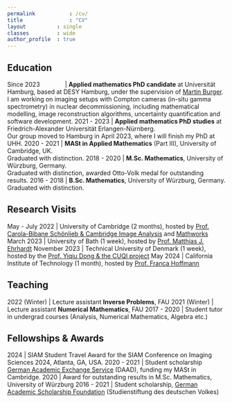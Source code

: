 ```yaml
---
permalink			: /cv/
title				: "CV"
layout 			: single
classes			: wide
author_profile	: true
---
```

## Education

Since 2023 <img width=50/> | **Applied mathematics PhD candidate** at Universität Hamburg, based at DESY Hamburg, under the supervision of [Martin Burger](https://en.www.math.fau.de/angewandte-mathematik-1/mitarbeiter/prof-dr-martin-burger/).<br>I am working on imaging setups with Compton cameras (in-situ gamma spectrometry) in nuclear decommissioning, including mathematical modelling, image reconstruction algorithms, uncertainty quantification and software development.
2021 - 2023 | **Applied mathematics PhD studies** at Friedrich-Alexander Universität Erlangen-Nürnberg.<br>Our group moved to Hamburg in April 2023, where I will finish my PhD at UHH.
2020 - 2021 | **MASt in Applied Mathematics** (Part III), University of Cambridge, UK.<br>Graduated with distinction.
2018 - 2020 | **M.Sc. Mathematics**, University of Würzburg, Germany.<br>Graduated with distinction, awarded Otto-Volk medal for outstanding results.
2016 - 2018 | **B.Sc. Mathematics**, University of Würzburg, Germany.<br>Graduated with distinction.

## Research Visits

May - July 2022 | University of Cambridge (2 months), hosted by [Prof. Carola-Bibane Schönlieb & Cambridge Image Analysis](https://www.damtp.cam.ac.uk/research/cia/cambridge-image-analysis) and [Mathworks](https://mathworks.com/)
March 2023 | University of Bath (1 week), hosted by [Prof. Matthias J. Ehrhardt](https://mehrhardt.github.io/)
November 2023 | Technical University of Denmark (1 week), hosted by the [Prof. Yiqiu Dong & the CUQI project](https://sites.dtu.dk/cuqi)
May 2024 | California Institute of Technology (1 month), hosted by [Prof. Franca Hoffmann](https://francahoffmann.wordpress.com/)

## Teaching

2022 (Winter) | Lecture assistant **Inverse Problems**, FAU
2021 (Winter) | Lecture assistant **Numerical Mathematics**, FAU
2017 - 2020 | Student tutor in undergrad courses (Analysis, Numerical Mathematics, Algebra etc.)

## Fellowships & Awards

2024 | SIAM Student Travel Award for the SIAM Conference on Imaging Sciences 2024, Atlanta, GA, USA.
2020 - 2021 | Student scholarship [German Academic Exchange Service](https://www.daad.org/en) (DAAD), funding my MASt in Cambridge.
2020 | Award for outstanding results in M.Sc. Mathematics, University of Würzburg
2016 - 2021 | Student scholarship, [German Academic Scholarship Foundation](https://www.studienstiftung.de/en/) (Studienstiftung des deutschen Volkes)
